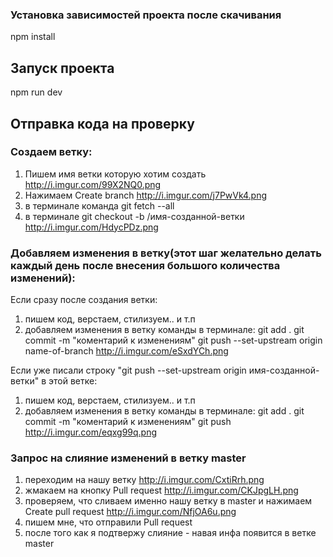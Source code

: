 ### Установка зависимостей проекта после скачивания ###

npm install

## Запуск проекта ##

npm run dev

## Отправка кода на проверку ##

### Создаем ветку: ###
1) Пишем имя ветки которую хотим создать
http://i.imgur.com/99X2NQ0.png
2) Нажимаем Create branch
http://i.imgur.com/j7PwVk4.png
3) в терминале команда git fetch --all
4) в терминале git checkout -b /имя-созданной-ветки
http://i.imgur.com/HdycPDz.png

### Добавляем изменения в ветку(этот шаг желательно делать каждый день после внесения большого количества изменений): ###

Если сразу после создания ветки:
1) пишем код, верстаем, стилизуем.. и т.п
2) добавляем изменения в ветку 
команды в терминале:
git add .
git commit -m "коментарий к изменениям"
git push --set-upstream origin name-of-branch
http://i.imgur.com/eSxdYCh.png

Если уже писали строку "git push --set-upstream origin имя-созданной-ветки" в этой ветке:
1) пишем код, верстаем, стилизуем.. и т.п
2) добавляем изменения в ветку 
команды в терминале:
git add .
git commit -m "коментарий к изменениям"
git push
http://i.imgur.com/eqxg99q.png

### Запрос на слияние изменений в ветку master ###
1) переходим на нашу ветку 
http://i.imgur.com/CxtiRrh.png
2) жмакаем на кнопку Pull request
http://i.imgur.com/CKJpgLH.png
3) проверяем, что сливаем именно нашу ветку в master и нажимаем Сreate pull request
http://i.imgur.com/NfjOA6u.png
4) пишем мне, что отправили Pull request
5) после того как я подтвержу слияние - навая инфа появится в ветке master 